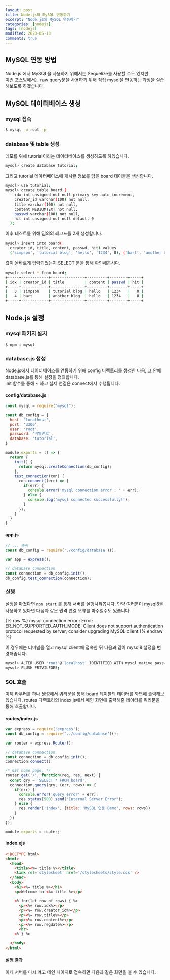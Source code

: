 ```yaml
---
layout: post
title: Node.js와 MySQL 연동하기
excerpt: "Node.js와 MySQL 연동하기"
categories: [nodejs]
tags: [nodejs]
modified: 2020-05-13
comments: true
---
```


## MySQL 연동 방법
Node.js 에서 MySQL을 사용하기 위해서는 Sequelize를 사용할 수도 있지만 <br>
이번 포스팅에서는 raw query문을 사용하기 위해 직접 mysql을 연동하는 과정을 실습해보도록 하겠습니다.

## MySQL 데이터베이스 생성

### mysql 접속
~~~ bash
$ mysql -u root -p
~~~

### database 및 table 생성
데모를 위해 tutorial이라는 데이터베이스를 생성하도록 하겠습니다. <br>
~~~ bash
mysql> create database tutorial;
~~~

그리고 tutorial 데이터베이스에 게시글 정보를 담을 board 테이블을 생성합니다. <br>
~~~ bash
mysql> use tutorial; 
mysql> create table board ( 
    idx int unsigned not null primary key auto_increment, 
    creator_id varchar(100) not null, 
    title varchar(100) not null, 
    content MEDIUMTEXT not null, 
    passwd varchar(100) not null, 
    hit int unsigned not null default 0
  );
~~~

이후 테스트를 위해 임의의 레코드를 2개 생성합니다. <br>
~~~ bash
mysql> insert into board(
  creator_id, title, content, passwd, hit) values 
  ('simpson', 'tutorial blog', 'hello', '1234', 0), ('bart', 'another blog', 'hello', '1234', 0);
~~~

값이 올바르게 입력되었는지 SELECT 문을 통해 확인해봅시다. <br>
~~~ bash
mysql> select * from board;  
+-----+------------+---------------+---------+--------+-----+
| idx | creator_id | title         | content | passwd | hit |
+-----+------------+---------------+---------+--------+-----+
|   3 | simpson    | tutorial blog | hello   | 1234   |   0 |
|   4 | bart       | another blog  | hello   | 1234   |   0 |
+-----+------------+---------------+---------+--------+-----+
~~~


## Node.js 설정

### mysql 패키지 설치
~~~ bash
$ npm i mysql
~~~

### database.js 생성
Node.js에서 데이터베이스를 연동하기 위해 config 디렉토리를 생성한 다음, 그 안에 database.js를 통해 설정을 정의합니다. <br>
init 함수를 통해 ~ 하고 실제 연결은 connect에서 수행됩니다.

#### config/database.js
~~~ javascript
const mysql = require("mysql");

const db_config = {
  host: 'localhost',
  port: '3306',
  user: 'root',
  password: '비밀번호',
  database: 'tutorial',
}

module.exports = () => {
  return {
    init() {
      return mysql.createConnection(db_config);
    },
    test_connection(con) {
      con.connect((err) => {
        if(err) {
          console.error('mysql connection error : ' + err);
        } else {
          console.log('mysql connected successfully!');
        }
      });
    }
  }
}
~~~

#### app.js
~~~ javascript
// ... 중략
const db_config = require('./config/database')();

var app = express();

// database connection
const connection = db_config.init();
db_config.test_connection(connection);
~~~

### 실행
설정을 마쳤다면 `npm start` 를 통해 서버를 실행시켜봅니다. 
만약 여러분이 mysql8을 사용하고 있다면 다음과 같은 원격 연결 오류를 마주칠수도 있습니다.

{% raw %}
mysql connection error : Error: ER_NOT_SUPPORTED_AUTH_MODE: Client does not support authentication protocol requested by server; consider upgrading MySQL client
{% endraw %}

이 경우에는 터미널을 열고 mysql client에 접속한 뒤 다음과 같이 mysql8 설정을 변경해줍니다.

~~~ bash
mysql> ALTER USER 'root'@'localhost' IDENTIFIED WITH mysql_native_password BY 'your_new_password';
mysql> FLUSH PRIVILEGES;
~~~

### SQL 호출
이제 라우터를 하나 생성해서 쿼리문을 통해 board 테이블의 데이터를 화면에 출력해보겠습니다.
routes 디렉토리의 index.js에서 메인 화면에 출력해줄 데이터를 쿼리문을 통해 호출합니다.

#### routes/index.js
~~~ javascript
var express = require('express');
const db_config = require("../config/database")();

var router = express.Router();

// database connection
const connection = db_config.init();
connection.connect();

/* GET home page. */
router.get('/', function(req, res, next) {
  const qry = 'SELECT * FROM board';
  connection.query(qry, (err, rows) => {
    if(err) {
      console.error('query error' + err);
      res.status(500).send("Internal Server Error");
    } else {
      res.render('index', {title: 'MySQL 연동 Demo', rows: rows})
    }
  })
});

module.exports = router;
~~~

#### index.ejs
~~~ html
<!DOCTYPE html>
<html>
  <head>
    <title><%= title %></title>
    <link rel='stylesheet' href='/stylesheets/style.css' />
  </head>
  <body>
    <h1><%= title %></h1>
    <p>Welcome to <%= title %></p>

    <% for(let row of rows) { %>
      <p><%= row.idx%></p>
      <p><%= row.creator_id%></p>
      <p><%= row.title%></p>
      <p><%= row.content%></p>
      <p><%= row.regdate%></p>
      <hr>
    <% } %> 

  </body>
</html>
~~~

#### 실행 결과
이제 서버를 다시 켜고 메인 페이지로 접속하면 다음과 같은 화면을 볼 수 있습니다.

